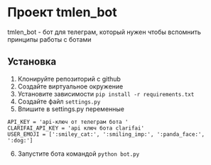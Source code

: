 # Проект tmlen_bot
tmlen_bot - бот для телеграм, который нужен чтобы вспомнить принципы работы с ботами


## Установка
1. Клонируйте репозиторий с github
2. Создайте виртуальное окружение
3. Установите зависимости `pip install -r requirements.txt`
4. Создайте файл `settings.py` 
5. Впишите в settings.py переменные 
```
API_KEY = 'api-ключ от телеграм бота '
CLARIFAI_API_KEY = 'api ключ бота clarifai'
USER_EMOJI = [':smiley_cat:', ':smiling_imp:', ':panda_face:', ':dog:']

```
6. Запустите бота командой `python bot.py`